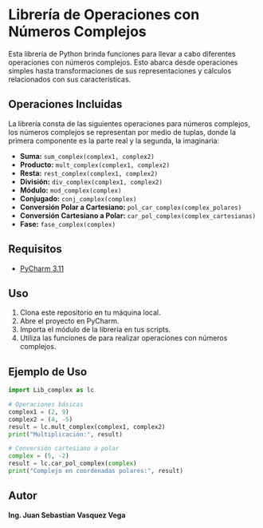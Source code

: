 # Librería de Operaciones con Números Complejos

Esta librería de Python brinda funciones para llevar a cabo diferentes operaciones con números complejos. Esto abarca desde operaciones simples hasta transformaciones de sus representaciones y cálculos relacionados con sus características.

## Operaciones Incluidas

La librería consta de las siguientes operaciones para números complejos, los números complejos se representan por medio de tuplas, donde la primera componente es la parte real y la segunda, la imaginaria:

- **Suma:** `sum_complex(complex1, complex2)`
- **Producto:** `mult_complex(complex1, complex2)`
- **Resta:** `rest_complex(complex1, complex2)`
- **División:** `div_complex(complex1, complex2)`
- **Módulo:** `mod_complex(complex)`
- **Conjugado:** `conj_complex(complex)`
- **Conversión Polar a Cartesiano:** `pol_car_complex(complex_polares)`
- **Conversión Cartesiano a Polar:** `car_pol_complex(complex_cartesianas)`
- **Fase:** `fase_complex(complex)`

## Requisitos

- [PyCharm 3.11](https://www.jetbrains.com/pycharm/)

## Uso

1. Clona este repositorio en tu máquina local.
2. Abre el proyecto en PyCharm.
3. Importa el módulo de la librería en tus scripts.
4. Utiliza las funciones de para realizar operaciones con números complejos.

## Ejemplo de Uso

```python
import Lib_complex as lc

# Operaciones básicas
complex1 = (2, 9)
complex2 = (4, -5)
result = lc.mult_complex(complex1, complex2)
print("Multiplicación:", result)

# Conversión cartesiano a polar
complex = (5, -2)
result = lc.car_pol_complex(complex)
print("Complejo en coordenadas polares:", result)
```
## Autor
**Ing. Juan Sebastian Vasquez Vega**